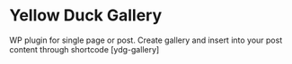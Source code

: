 # Yellow Duck Gallery
WP plugin for single page or post. Create gallery and insert into your post content through shortcode [ydg-gallery]
